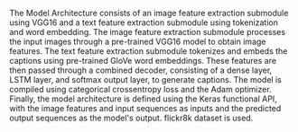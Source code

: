 The Model Architecture consists of an image feature extraction submodule using VGG16 and a text feature extraction submodule using tokenization and word embedding. The image feature extraction submodule processes the input images through a pre-trained VGG16 model to obtain image features. The text feature extraction submodule tokenizes and embeds the captions using pre-trained GloVe word embeddings. These features are then passed through a combined decoder, consisting of a dense layer, LSTM layer, and softmax output layer, to generate captions. The model is compiled using categorical crossentropy loss and the Adam optimizer. Finally, the model architecture is defined using the Keras functional API, with the image features and input sequences as inputs and the predicted output sequences as the model's output.
flickr8k dataset is used.
